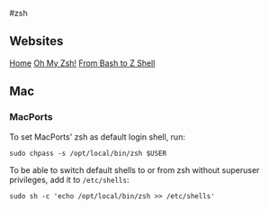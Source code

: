 #zsh
## Websites

[Home](http://www.zsh.org/)
[Oh My Zsh!](http://ohmyz.sh/)
[From Bash to Z Shell](http://www.bash2zsh.com/)

## Mac
### MacPorts
To set MacPorts' zsh as default login shell, run:

`sudo chpass -s /opt/local/bin/zsh $USER`

To be able to switch default shells to or from zsh without superuser
privileges, add it to `/etc/shells`:
```
sudo sh -c 'echo /opt/local/bin/zsh >> /etc/shells'
```
